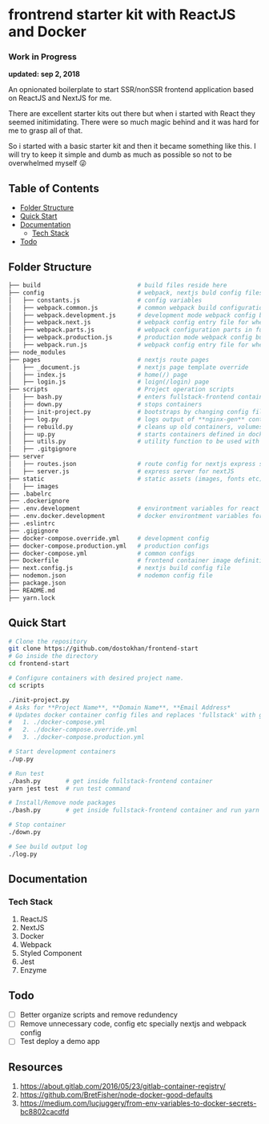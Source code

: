 # frontrend starter kit with ReactJS and Docker
### Work in Progress 
**updated: sep 2, 2018**

An opnionated boilerplate to start SSR/nonSSR frontend application based on ReactJS and NextJS for me.

There are excellent starter kits out there but when i started with React they seemed initimidating.
There were so much magic behind and it was hard for me to grasp all of that. 

So i started with a basic starter kit and then it became something like this.
I will try to keep it simple and dumb as much as possible so not to be overwhelmed myself :stuck_out_tongue_winking_eye:

## Table of Contents
  - [Folder Structure](#folder-structure)
  - [Quick Start](#quick-start)
  - [Documentation](#documentation)
    - [Tech Stack](#teck-stack)
  - [Todo](#todo)


## Folder Structure
```bash
├── build                           # build files reside here
├── config                          # webpack, nextjs buld config files
│   ├── constants.js                # config variables
│   ├── webpack.common.js           # common webpack build configurations
│   ├── webpack.development.js      # development mode webpack config build configurations
│   ├── webpack.next.js             # webpack config entry file for when using nextjs
│   ├── webpack.parts.js            # webpack configuration parts in functions
│   ├── webpack.production.js       # production mode webpack config build configurations
│   ├── webpack.run.js              # webpack config entry file for when not using nextjs
├── node_modules
├── pages                           # nextjs route pages
│   ├── _document.js                # nextjs page template override
│   ├── index.js                    # home(/) page
│   ├── login.js                    # loign(/login) page
├── scripts                         # Project operation scripts
│   ├── bash.py                     # enters fullstack-frontend container
│   ├── down.py                     # stops containers 
│   ├── init-project.py             # bootstraps by changing config files for this and frontend and backend repo
│   ├── log.py                      # logs output of **nginx-gen** container
│   ├── rebuild.py                  # cleans up old containers, volumes
│   ├── up.py                       # starts containers defined in docker-compose files
│   ├── utils.py                    # utility function to be used with other scripts
│   ├── .gitgignore
├── server                          
│   ├── routes.json                 # route config for nextjs express server
│   ├── server.js                   # express server for nextJS 
├── static                          # static assets (images, fonts etc) for nextjs to server from /static route
│   ├── images
├── .babelrc 
├── .dockerignore 
├── .env.development                # environtment variables for react app 
├── .env.docker.development         # docker environtment variables for development config
├── .eslintrc
├── .gigignore
├── docker-compose.override.yml     # development config
├── docker-compose.production.yml   # production configs
├── docker-compose.yml              # common configs
├── Dockerfile                      # frontend container image definition
├── next.config.js                  # nextjs build config file
├── nodemon.json                    # nodemon config file
├── package.json                    
├── README.md
├── yarn.lock

```

## Quick Start

```bash
# Clone the repository
git clone https://github.com/dostokhan/frontend-start 
# Go inside the directory
cd frontend-start

# Configure containers with desired project name.
cd scripts

./init-project.py
# Asks for **Project Name**, **Domain Name**, **Email Address* 
# Updates docker container config files and replaces 'fullstack' with given **Project Name**. i.e. network name
#   1. ./docker-compose.yml
#   2. ./docker-compose.override.yml
#   3. ./docker-compose.production.yml

# Start development containers
./up.py

# Run test
./bash.py       # get inside fullstack-frontend container
yarn jest test  # run test command

# Install/Remove node packages
./bash.py       # get inside fullstack-frontend container and run yarn add/remove packages

# Stop container
./down.py

# See build output log
./log.py
```

## Documentation

### Tech Stack
1. ReactJS
2. NextJS
3. Docker
4. Webpack
5. Styled Component
6. Jest
7. Enzyme

## Todo
-  [ ] Better organize scripts and remove redundency
-  [ ] Remove unnecessary code, config etc specially nextjs and webpack config
-  [ ] Test deploy a demo app

## Resources
1. https://about.gitlab.com/2016/05/23/gitlab-container-registry/
2. https://github.com/BretFisher/node-docker-good-defaults
3. https://medium.com/lucjuggery/from-env-variables-to-docker-secrets-bc8802cacdfd
